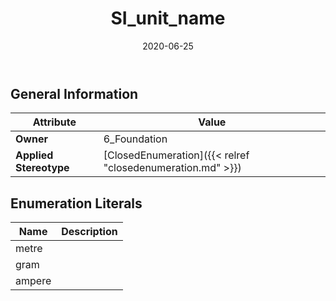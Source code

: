 ﻿---
title: SI_unit_name
toc: false
type: specs
date: "2020-06-25"
draft: false
specification: KBL
version: 2.5.sr1
documentType: "Recommendation"
elementType: Class
classes:
  - SI_unit_name
menu_name: kbl-2.5.sr1
---


## General Information

| Attribute               | Value |
|-------------------------|-------|
| **Owner**               | 6_Foundation |
| **Applied Stereotype**  | [ClosedEnumeration]({{< relref "closedenumeration.md" >}})<br/>  |

## Enumeration Literals
| Name          | **Description** |
|---------------|-----------------|
| metre |  |
| gram |  |
| ampere |  |
